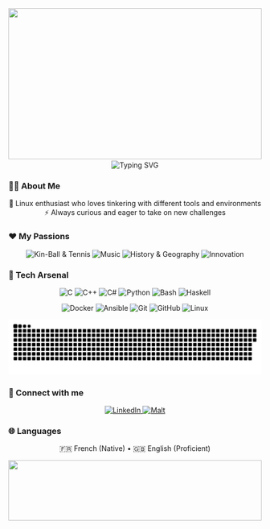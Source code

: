 <div align="center">
  <img width="100%" height="300" src="https://capsule-render.vercel.app/api?type=waving&color=gradient&customColorList=0,2,2,5,30&height=300&section=header&text=Maël%20Perrigaud&fontSize=70&fontAlignY=35&animation=twinkling&fontColor=ffffff" />
</div>

<div align="center">
  
  <img src="https://readme-typing-svg.herokuapp.com?font=Fira+Code&pause=1000&color=36BCF7&center=true&vCenter=true&width=435&lines=Welcome+to+my+digital+universe!;Always+learning+new+technologies;Let's+build+something+amazing!" alt="Typing SVG" />

</div>

### 👨‍💻 About Me

<p align="center">
  🐧 Linux enthusiast who loves tinkering with different tools and environments<br>
  ⚡ Always curious and eager to take on new challenges
</p>

### ❤️ My Passions

<p align="center">
  <img src="https://img.shields.io/badge/🏐_Kin--Ball_&_Tennis-228B22?style=for-the-badge&logoColor=white" alt="Kin-Ball & Tennis">
  <img src="https://img.shields.io/badge/🎵_Music-9932CC?style=for-the-badge&logoColor=white" alt="Music">
  <img src="https://img.shields.io/badge/🗺️_History_&_Geography-8B4513?style=for-the-badge&logoColor=white" alt="History & Geography">
  <img src="https://img.shields.io/badge/💡_Innovation-FF6347?style=for-the-badge&logoColor=white" alt="Innovation">
</p>

### 🚀 Tech Arsenal

<p align="center">
  <!-- Langages -->
  <img src="https://img.shields.io/badge/C-A8B9CC?style=flat-square&logo=c&logoColor=black" alt="C">
  <img src="https://img.shields.io/badge/C++-00599C?style=flat-square&logo=cplusplus&logoColor=white" alt="C++">
  <img src="https://img.shields.io/badge/C%23-239120?style=flat-square&logo=csharp&logoColor=white" alt="C#">
  <img src="https://img.shields.io/badge/Python-FFD43B?style=flat-square&logo=python&logoColor=blue" alt="Python">
  <img src="https://img.shields.io/badge/Shell_Script-121011?style=flat-square&logo=gnu-bash&logoColor=white" alt="Bash">
  <img src="https://img.shields.io/badge/Haskell-5D4F85?style=flat-square&logo=haskell&logoColor=white" alt="Haskell">
</p>

<p align="center">
  <!-- Tools & Platforms -->
  <img src="https://img.shields.io/badge/Docker-2496ED?style=flat-square&logo=docker&logoColor=white" alt="Docker">
  <img src="https://img.shields.io/badge/Ansible-EE0000?style=flat-square&logo=ansible&logoColor=white" alt="Ansible">
  <img src="https://img.shields.io/badge/Git-F05032?style=flat-square&logo=git&logoColor=white" alt="Git">
  <img src="https://img.shields.io/badge/GitHub-181717?style=flat-square&logo=github&logoColor=white" alt="GitHub">
  <img src="https://img.shields.io/badge/Linux-FCC624?style=flat-square&logo=linux&logoColor=black" alt="Linux">
</p>

<picture>
  <source media="(prefers-color-scheme: dark)" srcset="https://raw.githubusercontent.com/maelemiel/maelemiel/output/github-snake-dark.svg" />
  <source media="(prefers-color-scheme: light)" srcset="https://raw.githubusercontent.com/maelemiel/maelemiel/output/github-snake.svg" />
  <img alt="github-snake" src="https://raw.githubusercontent.com/maelemiel/maelemiel/output/github-snake.svg" />
</picture>

### 🔗 Connect with me

<p align="center">
  <a href="https://www.linkedin.com/in/maël-perrigaud">
    <img src="https://img.shields.io/badge/LinkedIn-0A66C2?style=flat-square&logo=linkedin&logoColor=white" alt="LinkedIn">
  </a>
  <a href="https://www.malt.fr/profile/maelperrigaud">
    <img src="https://img.shields.io/badge/Malt-FC5757?style=flat-square&logo=malt&logoColor=white" alt="Malt">
  </a>
</p>

### 🌐 Languages

<p align="center">
  🇫🇷 French (Native) • 🇬🇧 English (Proficient)
</p>


<div align="center">
  
  <img width="100%" height="120" src="https://capsule-render.vercel.app/api?type=waving&color=gradient&customColorList=0,2,2,5,30&height=120&section=footer" />
  
</div>
